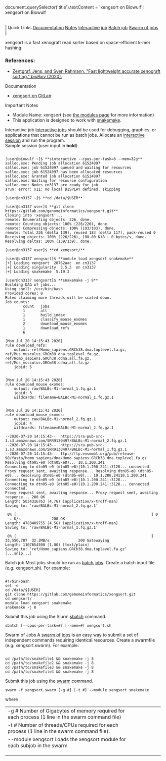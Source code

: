 

document.querySelector('title').textContent = 'xengsort on Biowulf';
xengsort on Biowulf


|  |
| --- |
| 
Quick Links
[Documentation](#doc)
[Notes](#notes)
[Interactive job](#int) 
[Batch job](#sbatch) 
[Swarm of jobs](#swarm) 
 |



xengsort is a fast xenograft read sorter based on space-efficient k-mer hashing.



### References:


* [Zentgraf, Jens, and Sven Rahmann. "Fast lightweight accurate xenograft sorting." *bioRxiv* (2020).](https://www.biorxiv.org/content/biorxiv/early/2020/05/19/2020.05.14.095604.full.pdf)


Documentation
* [xengsort on GitLab](https://gitlab.com/genomeinformatics/xengsort/)


Important Notes
* Module Name: xengsort (see [the modules page](/apps/modules.html) for more information)
 * This application is designed to work with [snakemake](https://hpc.nih.gov/apps/snakemake.html).



Interactive job
[Interactive jobs](/docs/userguide.html#int) should be used for debugging, graphics, or applications that cannot be run as batch jobs.
Allocate an [interactive session](/docs/userguide.html#int) and run the program.   
Sample session (user input in **bold**):



```

[user@biowulf ~]$ **sinteractive --cpus-per-task=8 --mem=32g**
salloc.exe: Pending job allocation 61524097
salloc.exe: job 61524097 queued and waiting for resources
salloc.exe: job 61524097 has been allocated resources
salloc.exe: Granted job allocation 61524097
salloc.exe: Waiting for resource configuration
salloc.exe: Nodes cn3137 are ready for job
srun: error: x11: no local DISPLAY defined, skipping

[user@cn3137 ~]$ **cd /data/$USER**

[user@cn3137 user]$ **git clone https://gitlab.com/genomeinformatics/xengsort.git**
Cloning into 'xengsort'...
remote: Enumerating objects: 226, done.
remote: Counting objects: 100% (226/226), done.
remote: Compressing objects: 100% (103/103), done.
remote: Total 226 (delta 139), reused 183 (delta 117), pack-reused 0
Receiving objects: 100% (226/226), 108.80 KiB | 0 bytes/s, done.
Resolving deltas: 100% (139/139), done.

[user@cn3137 user]$ **cd xengsort/**

[user@cn3137 xengsort]$ **module load xengsort snakemake**
[+] Loading xengsort  28762aac  on cn3137
[+] Loading singularity  3.5.3  on cn3137
[+] Loading snakemake  5.19.3

[user@cn3137 xengsort]$ **snakemake -j 8**
Building DAG of jobs...
Using shell: /usr/bin/bash
Provided cores: 8
Rules claiming more threads will be scaled down.
Job counts:
        count   jobs
        1       all
        1       build_index
        1       classify_mouse_exomes
        2       download_mouse_exomes
        1       download_refs
        6

[Mon Jul 20 14:15:43 2020]
rule download_refs:
    output: ref/Homo_sapiens.GRCh38.dna.toplevel.fa.gz, ref/Mus_musculus.GRCm38.dna.toplevel.fa.gz, ref/Homo_sapiens.GRCh38.cdna.all.fa.gz, ref/Mus_musculus.GRCm38.cdna.all.fa.gz
    jobid: 5


[Mon Jul 20 14:15:43 2020]
rule download_mouse_exomes:
    output: raw/BALBc-M1-normal_1.fq.gz.1
    jobid: 3
    wildcards: filename=BALBc-M1-normal_1.fq.gz.1


[Mon Jul 20 14:15:43 2020]
rule download_mouse_exomes:
    output: raw/BALBc-M1-normal_2.fq.gz.1
    jobid: 4
    wildcards: filename=BALBc-M1-normal_2.fq.gz.1

--2020-07-20 14:15:43--  https://sra-pub-src-1.s3.amazonaws.com/SRR9130497/BALBc-M1-normal_2.fq.gz.1
--2020-07-20 14:15:43--  https://sra-pub-src-1.s3.amazonaws.com/SRR9130497/BALBc-M1-normal_1.fq.gz.1
--2020-07-20 14:15:43--  ftp://ftp.ensembl.org/pub/release-98/fasta/homo_sapiens/dna/Homo_sapiens.GRCh38.dna.toplevel.fa.gz
Resolving dtn05-e0 (dtn05-e0)... 10.1.200.241
Connecting to dtn05-e0 (dtn05-e0)|10.1.200.241|:3128... connected.
Proxy request sent, awaiting response... Resolving dtn05-e0 (dtn05-e0)... Resolving dtn05-e0 (dtn05-e0)... 10.1.200.24110.1.200.241
Connecting to dtn05-e0 (dtn05-e0)|10.1.200.241|:3128...
Connecting to dtn05-e0 (dtn05-e0)|10.1.200.241|:3128... connected.
connected.
Proxy request sent, awaiting response... Proxy request sent, awaiting response... 200 OK
Length: 5034316763 (4.7G) [application/x-troff-man]
Saving to: ‘raw/BALBc-M1-normal_2.fq.gz.1’

 0% [                                                             ] 0           --.-K/s              200 OK
Length: 4783409755 (4.5G) [application/x-troff-man]
Saving to: ‘raw/BALBc-M1-normal_1.fq.gz.1’

 0% [                                                             ] 33,550,787  32.2MB/s             200 Gatewaying
Length: 1107654500 (1.0G) [text/plain]
Saving to: ‘ref/Homo_sapiens.GRCh38.dna.toplevel.fa.gz’
[...snip...]

```


Batch job
Most jobs should be run as [batch jobs](/docs/userguide.html#submit).
Create a batch input file (e.g. xengsort.sh). For example:



```

#!/bin/bash
set -e
cd /data/${USER}
git clone https://gitlab.com/genomeinformatics/xengsort.git
cd xengsort/
module load xengsort snakemake
snakemake -j 8

```

Submit this job using the Slurm [sbatch](/docs/userguide.html) command.



```
sbatch [--cpus-per-task=#] [--mem=#] xengsort.sh
```

Swarm of Jobs 
A [swarm of jobs](/apps/swarm.html) is an easy way to submit a set of independent commands requiring identical resources.
Create a swarmfile (e.g. xengsort.swarm). For example:



```

cd /path/to/snakefile1 && snakemake -j 8
cd /path/to/snakefile2 && snakemake -j 8
cd /path/to/snakefile3 && snakemake -j 8
cd /path/to/snakefile4 && snakemake -j 8

```

Submit this job using the [swarm](/apps/swarm.html) command.



```
swarm -f xengsort.swarm [-g #] [-t #] --module xengsort snakemake
```

where


|  |  |  |  |  |  |
| --- | --- | --- | --- | --- | --- |
| -g *#*  Number of Gigabytes of memory required for each process (1 line in the swarm command file)
 | -t *#* Number of threads/CPUs required for each process (1 line in the swarm command file).
 | --module xengsort Loads the xengsort module for each subjob in the swarm 
 | |
 | |
 | |









